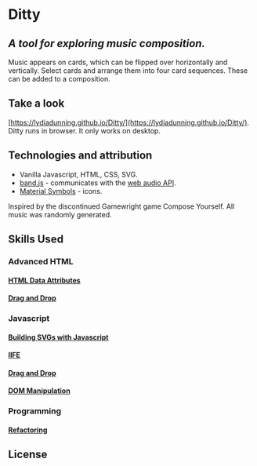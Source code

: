 # Ditty

## _A tool for exploring music composition._
Music appears on cards, which can be flipped over horizontally and vertically.
Select cards and arrange them into four card sequences. These can be
added to a composition.

## Take a look
[https://lydiadunning.github.io/Ditty/](https://lydiadunning.github.io/Ditty/).
Ditty runs in browser. It only works on desktop.

## Technologies and attribution
* Vanilla Javascript, HTML, CSS, SVG.
* [band.js](https://github.com/meenie/band.js) - communicates with the [web audio API](https://developer.mozilla.org/en-US/docs/Web/API/Web_Audio_API).
* [Material Symbols](https://fonts.google.com/icons) - icons.

Inspired by the discontinued Gamewright game Compose Yourself. 
All music was randomly generated.

## Skills Used

### Advanced HTML
#### [HTML Data Attributes](./SkillsUsed.md#HTML-Data-Attributes)
#### [Drag and Drop](./SkillsUsed.md#Drag-and-Drop)

### Javascript
#### [Building SVGs with Javascript](./SkillsUsed.md#Building-SVGs-with-Javascript)
#### [IIFE](./SkillsUsed.md#iife)
#### [Drag and Drop](./SkillsUsed.md#drag-and-drop)
#### [DOM Manipulation](./SkillsUsed.md#dom-manipulation)

### Programming
#### [Refactoring](./SkillsUsed.md#refactoring)

## License
